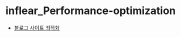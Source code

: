 # inflear_Performance-optimization

- [블로그 사이트 최적화](https://github.com/J-Ymini/inflearn_Performance-optimization/tree/main/lecture-1)
